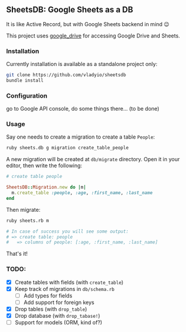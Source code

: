 ## SheetsDB: Google Sheets as a DB

It is like Active Record, but with Google Sheets backend in mind :wink:

This project uses [google_drive](https://github.com/gimite/google-drive-ruby) for accessing Google Drive and Sheets.

### Installation

Currently installation is available as a standalone project only:

```bash
git clone https://github.com/vladyio/sheetsdb
bundle install
```

### Configuration

go to Google API console, do some things there...  (to be done)

### Usage

Say one needs to create a migration to create a table `People`:

```bash
ruby sheets.db g migration create_table_people
```

A new migration will be created at `db/migrate` directory. Open it in your editor, then write the following:

```ruby
# create table people

SheetsDB::Migration.new do |m|
  m.create_table :people, :age, :first_name, :last_name
end
```

Then migrate:

```bash
ruby sheets.rb m

# In case of success you will see some output:
# => create table: people
#   => columns of people: [:age, :first_name, :last_name]
```

That's it!

### TODO:

- [x] Create tables with fields (with `create_table`)
- [x] Keep track of migrations in `db/schema.rb`
  - [ ] Add types for fields
  - [ ] Add support for foreign keys
- [x] Drop tables (with `drop_table`)
- [x] Drop database (with `drop_tabase!`)
- [ ] Support for models (ORM, kind of?)
